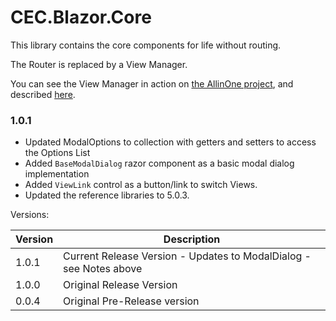 ﻿# CEC.Blazor.Core

This library contains the core components for life without routing.

The Router is replaced by a View Manager.

You can see the View Manager in action on [the AllinOne project](https://github.com/ShaunCurtis/AllinOne), and described [here](https://github.com/ShaunCurtis/AllinOne/blob/master/All-In-One-World-Blazor.md).

### 1.0.1

- Updated ModalOptions to collection with getters and setters to access the Options List
- Added `BaseModalDialog` razor component as a basic modal dialog implementation
- Added `ViewLink` control as a button/link to switch Views. 
- Updated the reference libraries to 5.0.3.

Versions:

| Version | Description |
| ------- | ----------- |
| 1.0.1 | Current Release Version - Updates to ModalDialog - see Notes above |
| 1.0.0 | Original Release Version |
| 0.0.4 | Original Pre-Release version |

